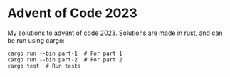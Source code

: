 # Advent of Code 2023
My solutions to advent of code 2023. Solutions are made in rust, and can be run using cargo:
```
cargo run --bin part-1  # For part 1
cargo run --bin part-2  # For part 2
cargo test  # Run tests
```
